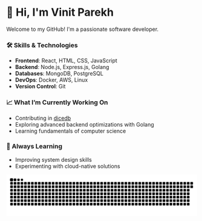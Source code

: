 # 👋 Hi, I'm Vinit Parekh

Welcome to my GitHub! I'm a passionate software developer.

### 🛠 Skills & Technologies

- **Frontend**: React, HTML, CSS, JavaScript
- **Backend**: Node.js, Express.js, Golang
- **Databases**: MongoDB, PostgreSQL
- **DevOps**: Docker, AWS, Linux
- **Version Control**: Git

### 📈 What I’m Currently Working On
- Contributing in [dicedb](https://github.com/DiceDB/dice)
- Exploring advanced backend optimizations with Golang
- Learning fundamentals of computer science

### 🌱 Always Learning  
- Improving system design skills  
- Experimenting with cloud-native solutions  

![contribution](https://raw.githubusercontent.com/vinitparekh17/vinitparekh17/output/github-contribution-grid-snake-dark.svg)
